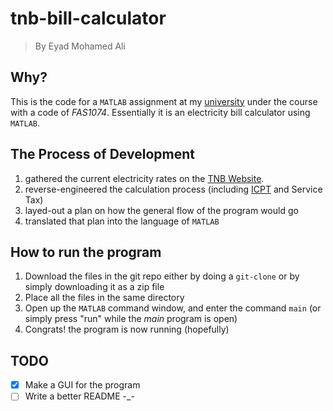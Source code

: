 # tnb-bill-calculator
> By Eyad Mohamed Ali

## Why?
This is the code for a `MATLAB` assignment at my [university](https://www.ucsiuniversity.edu.my/) under the course with a code of _FAS1074_. Essentially it is an electricity bill calculator using `MATLAB`.

## The Process of Development
1. gathered the current electricity rates on the [TNB Website](https://www.mytnb.com.my/residential/understand-your-bill/pricing-tariff).
2. reverse-engineered the calculation process (including [ICPT](https://www.tnb.com.my/faq/icpt-english/) and Service Tax)
3. layed-out a plan on how the general flow of the program would go
4. translated that plan into the language of `MATLAB`

## How to run the program
1. Download the files in the git repo either by doing a `git-clone` or by simply downloading it as a zip file
2. Place all the files in the same directory
3. Open up the `MATLAB` command window, and enter the command `main` (or simply press "run" while the _main_ program is open)
4. Congrats! the program is now running (hopefully)

## TODO
* [x] Make a GUI for the program
* [ ] Write a better README -_-
